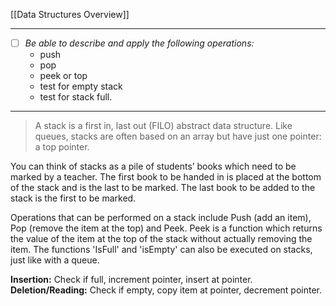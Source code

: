 [[Data Structures Overview]]

---
- [ ] *Be able to describe and apply the following operations:*
	- push
	- pop
	- peek or top
	- test for empty stack
	- test for stack full.
---
>A stack is a first in, last out (FILO) abstract data structure. Like queues, stacks are often based on an array but have just one pointer: a top pointer.

You can think of stacks as a pile of students’ books which need to be marked by a teacher. The first book to be handed in is placed at the bottom of the stack and is the last to be marked. The last book to be added to the stack is the first to be marked. 

Operations that can be performed on a stack include Push​ (add an item), Pop​ (remove the item at the top) and Peek​. Peek​ is a function which returns the value of the item at the top of the stack without actually removing the item. The functions 'IsFull' and 'isEmpty​' can also be executed on stacks, just like with a queue.

**Insertion:** Check if full, increment pointer, insert at pointer.
**Deletion/Reading:** Check if empty, copy item at pointer, decrement pointer.